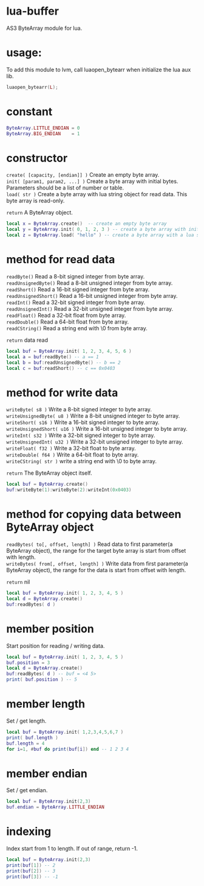 # lua-buffer
AS3 ByteArray module for lua.

# usage: 
To add this module to lvm, call luaopen_bytearr when initialize the lua aux lib.

```lua
luaopen_bytearr(L);
```

# constant
```lua
ByteArray.LITTLE_ENDIAN = 0
ByteArray.BIG_ENDIAN    = 1
```

# constructor
`create( [capacity, [endian]] )` Create an empty byte array.   
`init( [param1, param2, ...] )` Create a byte array with initial bytes. Parameters should be a list of number or table.   
`load( str )` Create a byte array with lua string object for read data. This byte array is read-only.   

`return` A ByteArray object.

```lua
local x = ByteArray.create()  -- create an empty byte array
local y = ByteArray.init( 0, 1, 2, 3 ) -- create a byte array with initial bytes
local z = ByteArray.load( "hello" ) -- create a byte array with a lua string object
```

# method for read data
`readByte()` Read a 8-bit signed integer from byte array.   
`readUnsignedByte()` Read a 8-bit unsigned integer from byte array.   
`readShort()` Read a 16-bit signed integer from byte array.   
`readUnsignedShort()` Read a 16-bit unsigned integer from byte array.   
`readInt()` Read a 32-bit signed integer from byte array.   
`readUnsignedInt()` Read a 32-bit unsigned integer from byte array.   
`readFloat()` Read a 32-bit float from byte array.   
`readDouble()` Read a 64-bit float from byte array.   
`readCString()` Read a string end with \0 from byte array.   

`return` data read

```lua
local buf = ByteArray.init( 1, 2, 3, 4, 5, 6 ) 
local a = buf:readByte() -- a == 1 
local b = buf:readUnsignedByte() -- b == 2 
local c = buf:readShort() -- c == 0x0403 
```

# method for write data
`writeByte( s8 )` Write a 8-bit signed integer to byte array.   
`writeUnsignedByte( u8 )` Write a 8-bit unsigned integer to byte array.   
`writeShort( s16 )` Write a 16-bit signed integer to byte array.   
`writeUnsignedShort( u16 )` Write a 16-bit unsigned integer to byte array.   
`writeInt( s32 )` Write a 32-bit signed integer to byte array.   
`writeUnsignedInt( u32 )` Write a 32-bit unsigned integer to byte array.   
`writeFloat( f32 )` Write a 32-bit float to byte array.   
`writeDouble( f64 )` Write a 64-bit float to byte array.   
`writeCString( str )` write a string end with \0 to byte array.   

`return` The ByteArray object itself.

```lua
local buf = ByteArray.create()
buf:writeByte(1):writeByte(2):writeInt(0x0403)
```

# method for copying data between ByteArray object
`readBytes( to[, offset, length] )` Read data to first parameter(a ByteArray object), the range for the target byte array is start from offset with length.    
`writeBytes( from[, offset, length] )` Write data from first parameter(a ByteArray object), the range for the data is start from offset with length.    

`return` nil

```lua
local buf = ByteArray.init( 1, 2, 3, 4, 5 )
local d = ByteArray.create()
buf:readBytes( d )
```

# member position
Start position for reading / writing data.

```lua
local buf = ByteArray.init( 1, 2, 3, 4, 5 )
buf.position = 3
local d = ByteArray.create()
buf:readBytes( d ) -- buf = <4 5>
print( buf.position ) -- 5
```

# member length
Set / get length.

```lua
local buf = ByteArray.init( 1,2,3,4,5,6,7 )
print( buf.length )
buf.length = 4
for i=1, #buf do print(buf[i]) end -- 1 2 3 4
```

# member endian
Set / get endian.

```lua
local buf = ByteArray.init(2,3)
buf.endian = ByteArray.LITTLE_ENDIAN
```

# indexing
Index start from 1 to length. If out of range, return -1.

```lua
local buf = ByteArray.init(2,3)
print(buf[1]) -- 2
print(buf[2]) -- 3
print(buf[3]) -- -1
```
